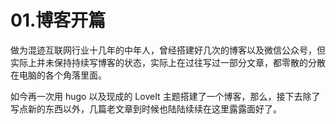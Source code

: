 # 01.博客开篇


做为混迹互联网行业十几年的中年人，曾经搭建好几次的博客以及微信公众号，但实际上并未保持持续写博客的状态，实际上在过往写过一部分文章，都零散的分散在电脑的各个角落里面。

如今再一次用 hugo 以及现成的 LoveIt 主题搭建了一个博客，那么，接下去除了写点新的东西以外，几篇老文章到时候也陆陆续续在这里露露面好了。

